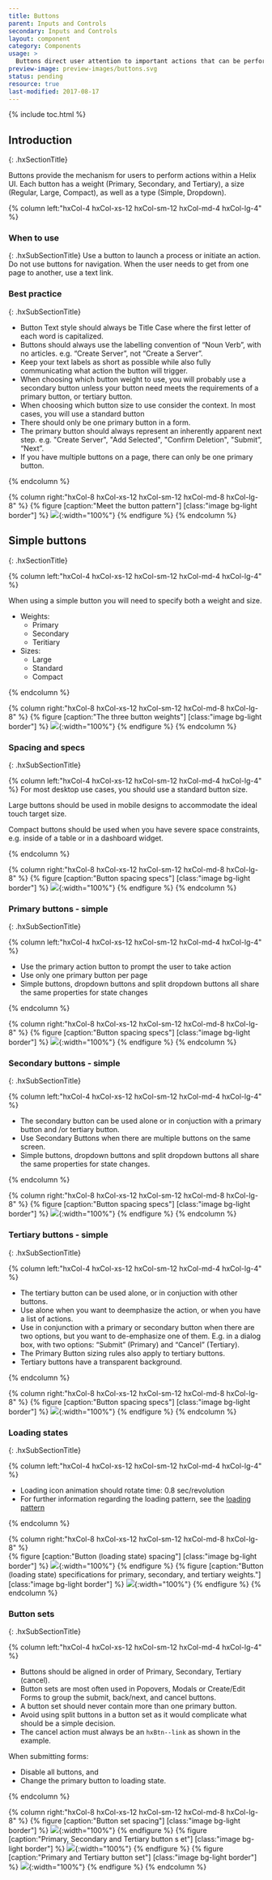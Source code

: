 ```yaml
---
title: Buttons
parent: Inputs and Controls
secondary: Inputs and Controls
layout: component
category: Components
usage: >
  Buttons direct user attention to important actions that can be performed from the current page. Base the use of various types of buttons on the importance of each action.
preview-image: preview-images/buttons.svg
status: pending
resource: true
last-modified: 2017-08-17
---
```


{% include toc.html %}

## Introduction
{: .hxSectionTitle}

Buttons provide the mechanism for users to perform actions within a Helix UI. Each button has a weight (Primary, Secondary, and Tertiary), a size (Regular, Large, Compact), as well as a type (Simple, Dropdown).

<div class="hxRow">


{% column left:"hxCol-4 hxCol-xs-12 hxCol-sm-12 hxCol-md-4 hxCol-lg-4" %}

### When to use
{: .hxSubSectionTitle}
Use a button to launch a process or initiate an action. Do not use buttons for navigation.  When the user needs to get from one page to another, use a text link. 

### Best practice
{: .hxSubSectionTitle}

- Button Text style should always be Title Case where the first letter of each word is capitalized.
- Buttons should always use the labelling convention of “Noun Verb”, with no articles. e.g. “Create Server”, not “Create a Server”.
- Keep your text labels as short as possible while also fully communicating what action the button will trigger.
- When choosing which button weight to use, you will probably use a secondary button unless your button need meets the requirements of a primary button, or tertiary button.
- When choosing which button size to use consider the context. In most cases, you will use a standard button
- There should only be one primary button in a form.
- The primary button should always represent an inherently apparent next step. e.g.  "Create Server", "Add Selected", "Confirm Deletion",  "Submit”, “Next”.
- If you have multiple buttons on a page, there can only be one primary button.


{% endcolumn %}

{% column right:"hxCol-8 hxCol-xs-12 hxCol-sm-12 hxCol-md-8 hxCol-lg-8" %}
{% figure [caption:"Meet the button pattern"] [class:"image bg-light border"] %}
![]({{site.url}}/assets/images/components/inputs-and-controls/buttons/buttons-hero.svg){:width="100%"}
{% endfigure %}
{% endcolumn %}

</div>

## Simple buttons
{: .hxSectionTitle}
<div class="hxRow">

{% column left:"hxCol-4 hxCol-xs-12 hxCol-sm-12 hxCol-md-4 hxCol-lg-4" %}

When using a simple button you will need to specify both a weight and size.

- Weights:   
    - Primary
    - Secondary
    - Teritiary
- Sizes:
    - Large
    - Standard
    - Compact

{% endcolumn %}

{% column right:"hxCol-8 hxCol-xs-12 hxCol-sm-12 hxCol-md-8 hxCol-lg-8" %}
{% figure [caption:"The three button weights"] [class:"image bg-light border"] %}
![]({{site.url}}/assets/images/components/inputs-and-controls/buttons/buttons-simple.svg){:width="100%"}
{% endfigure %}
{% endcolumn %}
</div>

### Spacing and specs
{: .hxSubSectionTitle}
<div class="hxRow">
{% column left:"hxCol-4 hxCol-xs-12 hxCol-sm-12 hxCol-md-4 hxCol-lg-4" %}
For most desktop use cases, you should use a standard button size.   

Large buttons should be used in mobile designs to accommodate the ideal touch target size. 

Compact buttons should be used when you have severe space constraints, e.g. inside of a table or in a dashboard widget.

{% endcolumn %}

{% column right:"hxCol-8 hxCol-xs-12 hxCol-sm-12 hxCol-md-8 hxCol-lg-8" %}
{% figure [caption:"Button spacing specs"] [class:"image bg-light border"] %}
![]({{site.url}}/assets/images/components/inputs-and-controls/buttons/buttons-specs.svg){:width="100%"}
{% endfigure %}
{% endcolumn %}
</div>

### Primary buttons - simple
{: .hxSubSectionTitle}
<div class="hxRow">
{% column left:"hxCol-4 hxCol-xs-12 hxCol-sm-12 hxCol-md-4 hxCol-lg-4" %}

- Use the primary action button to prompt the user to take action
- Use only one primary button per page
- Simple buttons, dropdown buttons and split dropdown buttons all share the same properties for state changes

{% endcolumn %}

{% column right:"hxCol-8 hxCol-xs-12 hxCol-sm-12 hxCol-md-8 hxCol-lg-8" %}
{% figure [caption:"Button spacing specs"] [class:"image bg-light border"] %}
![]({{site.url}}/assets/images/components/inputs-and-controls/buttons/buttons-primary.svg){:width="100%"}
{% endfigure %}
{% endcolumn %}
</div>

### Secondary buttons - simple
{: .hxSubSectionTitle}
<div class="hxRow">
{% column left:"hxCol-4 hxCol-xs-12 hxCol-sm-12 hxCol-md-4 hxCol-lg-4" %}

- The secondary button can be used alone or in conjuction with a primary button and /or tertiary button.
- Use Secondary Buttons when there are multiple buttons on the same screen.
- Simple buttons, dropdown buttons and split dropdown buttons  all share the same properties for state changes.

{% endcolumn %}

{% column right:"hxCol-8 hxCol-xs-12 hxCol-sm-12 hxCol-md-8 hxCol-lg-8" %}
{% figure [caption:"Button spacing specs"] [class:"image bg-light border"] %}
![]({{site.url}}/assets/images/components/inputs-and-controls/buttons/buttons-secondary.svg){:width="100%"}
{% endfigure %}
{% endcolumn %}
</div>

### Tertiary buttons - simple
{: .hxSubSectionTitle}
<div class="hxRow">
{% column left:"hxCol-4 hxCol-xs-12 hxCol-sm-12 hxCol-md-4 hxCol-lg-4" %}

- The tertiary button can be used alone, or in conjuction with other buttons. 
- Use alone when you want to deemphasize the action, or when you have a list of actions.
- Use in conjunction with a primary or secondary button when there are two options, but you want to de-emphasize one of them. E.g. in a dialog box, with two options:  “Submit” (Primary) and “Cancel” (Tertiary).
- The Primary Button sizing rules also apply to tertiary buttons.
- Tertiary buttons have a transparent background.

{% endcolumn %}

{% column right:"hxCol-8 hxCol-xs-12 hxCol-sm-12 hxCol-md-8 hxCol-lg-8" %}
{% figure [caption:"Button spacing specs"] [class:"image bg-light border"] %}
![]({{site.url}}/assets/images/components/inputs-and-controls/buttons/buttons-tertiary.svg){:width="100%"}
{% endfigure %}
{% endcolumn %}
</div>

### Loading states
{: .hxSubSectionTitle}
<div class="hxRow">
{% column left:"hxCol-4 hxCol-xs-12 hxCol-sm-12 hxCol-md-4 hxCol-lg-4" %}

- Loading icon animation should rotate time: 0.8 sec/revolution
- For further information regarding the loading pattern, see the [loading pattern]({{site.baseurl}}/components/loading.html)


{% endcolumn %}

{% column right:"hxCol-8 hxCol-xs-12 hxCol-sm-12 hxCol-md-8 hxCol-lg-8" %}  
{% figure [caption:"Button (loading state) spacing"] [class:"image bg-light border"] %}
![]({{site.url}}/assets/images/components/inputs-and-controls/buttons/buttons-loading-1.svg){:width="100%"}
{% endfigure %}
{% figure [caption:"Button (loading state) specifications for primary, secondary, and tertiary weights."] [class:"image bg-light border"] %}
![]({{site.url}}/assets/images/components/inputs-and-controls/buttons/buttons-loading-2.svg){:width="100%"}
{% endfigure %}
{% endcolumn %}

</div>

### Button sets
{: .hxSubSectionTitle}
<div class="hxRow">
{% column left:"hxCol-4 hxCol-xs-12 hxCol-sm-12 hxCol-md-4 hxCol-lg-4" %}

- Buttons should be aligned in order of Primary, Secondary, Tertiary (cancel).
- Button sets are most often used in Popovers, Modals or Create/Edit Forms to group the submit, back/next, and cancel buttons.
- A button set should never contain more than one primary button.
- Avoid using split buttons in a button set as it would complicate what should be a simple decision.
- The cancel action must always be an `hxBtn--link` as shown in the example.

When submitting forms:

- Disable all buttons, and
- Change the primary button to loading state.          

{% endcolumn %}

{% column right:"hxCol-8 hxCol-xs-12 hxCol-sm-12 hxCol-md-8 hxCol-lg-8" %}
{% figure [caption:"Button set spacing"] [class:"image bg-light border"] %}
![]({{site.url}}/assets/images/components/inputs-and-controls/buttons/buttons-sets-1.svg){:width="100%"}
{% endfigure %}
{% figure [caption:"Primary, Secondary and Tertiary button s et"] [class:"image bg-light border"] %}
![]({{site.url}}/assets/images/components/inputs-and-controls/buttons/buttons-sets-2.svg){:width="100%"}
{% endfigure %}
{% figure [caption:"Primary and Tertiary button set"] [class:"image bg-light border"] %}
![]({{site.url}}/assets/images/components/inputs-and-controls/buttons/buttons-sets-3.svg){:width="100%"}
{% endfigure %}
{% endcolumn %}
</div>

